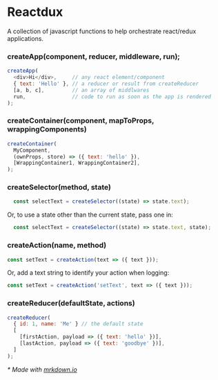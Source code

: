 # Reactdux

A collection of javascript functions to help orchestrate react/redux applications.


### createApp(component, reducer, middleware, run);

```javascript
createApp(
  <div>Hi</div>,     // any react element/component
  { text: 'Hello' }, // a reducer or result from createReducer
  [a, b, c],         // an array of middlwares
  run,               // code to run as soon as the app is rendered
);
```


### createContainer(component, mapToProps, wrappingComponents)

```javascript
createContainer(
  MyComponent,
  (ownProps, store) => ({ text: 'hello' }),
  [WrappingContainer1, WrappingContainer2],
);
```


### createSelector(method, state)

```javascript
  const selectText = createSelector((state) => state.text);
```

Or, to use a state other than the current state, pass one in:
```javascript
  const selectText = createSelector((state) => state.text, state);
```


### createAction(name, method)
```javascript
const setText = createAction(text => ({ text }));
```

Or, add a text string to identify your action when logging:
```javascript
const setText = createAction('setText', text => ({ text }));
```


### createReducer(defaultState, actions)

```javascript
createReducer(
  { id: 1, name: 'Me' } // the default state
  [
    [firstAction, payload => ({ text: 'hello' })],
    [lastAction, payload => ({ text: 'goodbye' })],
  ]
);
```

*\* Made with [mrkdown.io](http://mrkdown.io)*